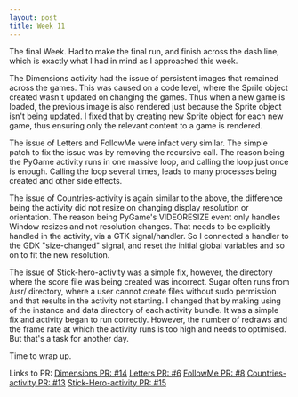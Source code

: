 ```yaml
---
layout: post
title: Week 11
---
```


The final Week. Had to make the final run, and finish across the dash line, which is exactly what I had in mind as I approached this week.

The Dimensions activity had the issue of persistent images that remained across the games. This was caused on a code level, where the Sprile object created wasn't updated
on changing the games. Thus when a new game is loaded, the previous image is also rendered just because the Sprite object isn't being updated.
I fixed that by creating new Sprite object for each new game, thus ensuring only the relevant content to a game is rendered.

The issue of Letters and FollowMe were infact very similar. The simple patch to fix the issue was by removing the recursive call. The reason being the PyGame activity runs in one massive loop, and
calling the loop just once is enough. Calling the loop several times, leads to many processes being created and other side effects.

The issue of Countries-activity is again similar to the above, the difference being the activity did not resize on changing display resolution or orientation.
The reason being PyGame's VIDEORESIZE event only handles Window resizes and not resolution changes. That needs to be explicitly handled in the activity, via a GTK signal/handler.
So I connected a handler to the GDK "size-changed" signal, and reset the initial global variables and so on to fit the new resolution.

The issue of Stick-hero-activity was a simple fix, however, the directory where the score file was being created was incorrect. Sugar often runs from /usr/ directory, where a user cannot create files without sudo
permission and that results in the activity not starting. I changed that by making using of the instance and data directory of each activity bundle. It was a simple fix and activity began to run correctly.
However, the number of redraws and the frame rate at which the activity runs is too high and needs to optimised.
But that's a task for another day.

Time to wrap up.

Links to PR:
[Dimensions PR: #14](https://github.com/sugarlabs/dimensions/pull/14)
[Letters PR: #6](https://github.com/sugarlabs/letters/pull/6)
[FollowMe PR: #8](https://github.com/sugarlabs/followme/pull/8)
[Countries-activity PR: #13](https://github.com/sugarlabs/countries-activity/pull/13)
[Stick-Hero-activity PR: #15](https://github.com/sugarlabs/stick-hero-activity/pull/15)